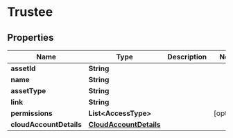 

# Trustee


## Properties

| Name | Type | Description | Notes |
|------------ | ------------- | ------------- | -------------|
|**assetId** | **String** |  |  |
|**name** | **String** |  |  |
|**assetType** | **String** |  |  |
|**link** | **String** |  |  |
|**permissions** | **List&lt;AccessType&gt;** |  |  [optional] |
|**cloudAccountDetails** | [**CloudAccountDetails**](CloudAccountDetails.md) |  |  |



